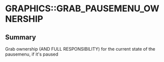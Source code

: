 # GRAPHICS::GRAB_PAUSEMENU_OWNERSHIP

## Summary
Grab ownership (AND FULL RESPONSIBILITY) for the current state of the pausemenu, if it's paused